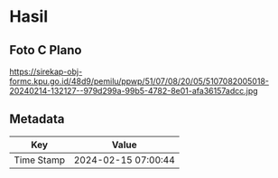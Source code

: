 # Hasil

## Foto C Plano

https://sirekap-obj-formc.kpu.go.id/48d9/pemilu/ppwp/51/07/08/20/05/5107082005018-20240214-132127--979d299a-99b5-4782-8e01-afa36157adcc.jpg


## Metadata

| Key        | Value               |
| ---------- | ------------------- |
| Time Stamp | 2024-02-15 07:00:44 |



